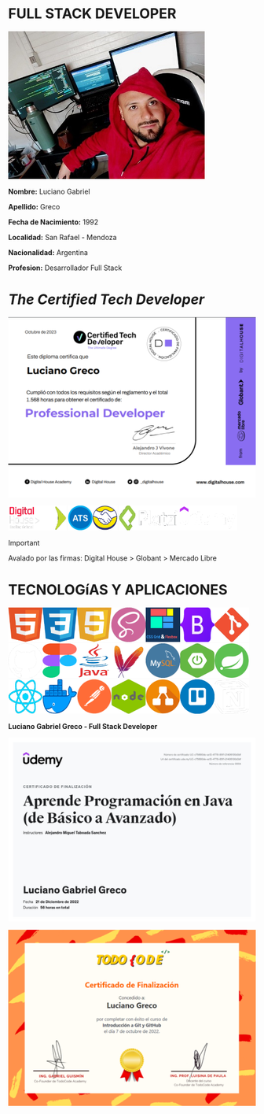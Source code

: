 **FULL STACK DEVELOPER**
========================

<img src ="./img/LucianoGreco.jpeg" width="400">

**Nombre:** Luciano Gabriel

**Apellido:** Greco 

**Fecha de Nacimiento:** 1992

**Localidad:** San Rafael - Mendoza

**Nacionalidad:** Argentina

**Profesion:** Desarrollador Full Stack


*The Certified Tech Developer* 
===============================

![](./img/certified%20tech%20developer.png)

<img src ="./img/digital%20house.png" height="50"><img src ="./img/globant.png" width="50" height="50">
<img src ="./img/ats.png" width="50" height="50"><img src ="./img/mercadoLibre.png" width="50" height="50">
<img src ="./img/platzi.png" height="50" width="120"><img src ="./img/udemy.png" height="50" width="120">

> [!IMPORTANT]
> Avalado por las firmas: Digital House > Globant > Mercado Libre


**TECNOLOGíAS Y APLICACIONES**
==============================

<img src ="./img/html.png" width="70" height="70"><img src ="./img/css.png" width="70" height="70"><img src ="./img/javaScript.png" width="70" height="70"><img src ="./img/sass.png" width="70" height="70"><img src ="./img/grid&flexbox.png" width="70" height="70"><img src ="./img/bootstrap.png" width="70" height="70"><img src ="./img/git.png" width="70" height="70"><img src ="./img/github.png" width="70" height="70"><img src ="./img/figma.png" width="70" height="70"><img src ="./img/Java.png" width="70" height="70"><img src ="./img/maven.png" width="70" height="70"><img src ="./img/mysql.png" width="70" height="70"><img src ="./img/springBoot.png" width="70" height="70"><img src ="./img/spring.png" width="70" height="70"><img src ="./img/React.png" width="70" height="70"><img src ="./img/docker.png" width="70" height="70"><img src ="./img/postman.png" width="70" height="70"><img src ="./img/nodejs.png" width="70" height="70"><img src ="./img/diagrams.png" width="70" height="70"><img src ="./img/trello.png" width="70" height="70"><img src ="./img/notion.png" width="70" height="70"> 
 

**Luciano Gabriel Greco - Full Stack Developer**

![](./img/atsCertificado.png)

![](./img/todoCodeCertificado.png)